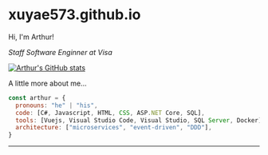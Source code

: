 # xuyae573.github.io

Hi, I'm Arthur!  
 
<p><em>Staff Software Enginner at Visa</em></p>

 [![Arthur's GitHub stats](https://github-readme-stats.vercel.app/api?username=xuyae573)](https://github.com/anuraghazra/github-readme-stats)



 A little more about me...  

```javascript
const arthur = {
  pronouns: "he" | "his",
  code: [C#, Javascript, HTML, CSS, ASP.NET Core, SQL],
  tools: [Vuejs, Visual Studio Code, Visual Studio, SQL Server, Docker],
  architecture: ["microservices", "event-driven", "DDD"],
}
```

---
